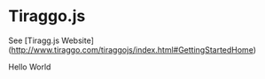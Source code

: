 Tiraggo.js
==========

See [Tiragg.js Website] (http://www.tiraggo.com/tiraggojs/index.html#GettingStartedHome)

Hello World

